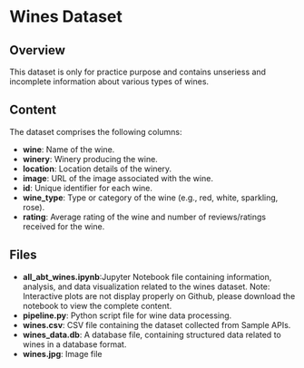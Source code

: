 # Wines Dataset

## Overview

This dataset is only for practice purpose and contains unseriess and incomplete information about various types of wines.

## Content

The dataset comprises the following columns:

- **wine**: Name of the wine.
- **winery**: Winery producing the wine.
- **location**: Location details of the winery.
- **image**: URL of the image associated with the wine.
- **id**: Unique identifier for each wine.
- **wine_type**: Type or category of the wine (e.g., red, white, sparkling, rose).
- **rating**: Average rating of the wine and number of reviews/ratings received for the wine.

## Files

- **all_abt_wines.ipynb**:Jupyter Notebook file containing information, analysis, and data visualization related to the wines dataset. Note: Interactive plots are not display properly on Github, please download the notebook to view the complete content.
- **pipeline.py**: Python script file for wine data processing.
- **wines.csv**: CSV file containing the dataset collected from Sample APIs.
- **wines_data.db**: A database file, containing structured data related to wines in a database format.
- **wines.jpg**: Image file
